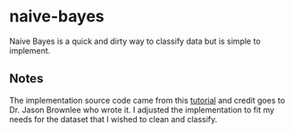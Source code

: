 # naive-bayes
Naive Bayes is a quick and dirty way to classify data but is simple to implement. 

## Notes

The implementation source code came from this [tutorial](https://machinelearningmastery.com/naive-bayes-classifier-scratch-python/) and credit goes to Dr. Jason Brownlee who wrote it. I adjusted the implementation to fit my needs for the dataset that I wished to clean and classify. 
